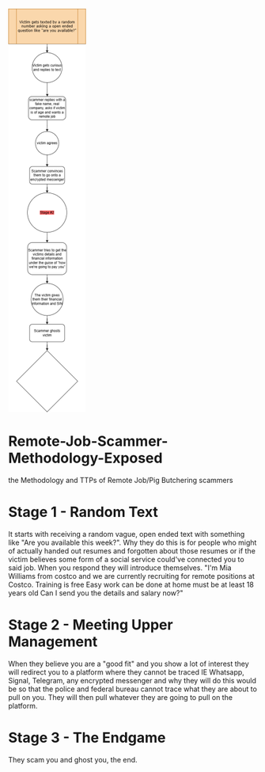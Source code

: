 ![alt text](https://github.com/CuckooManClock/Remote-Job-Scammer-Methodology-Exposed/blob/main/Bait_and_switch_scam.webp?raw=true)

# Remote-Job-Scammer-Methodology-Exposed
the Methodology and TTPs of Remote Job/Pig Butchering scammers

# Stage 1 - Random Text
It starts with receiving a random vague, open ended text with something like "Are you available this week?". Why they do this is for people who might of actually handed out resumes and forgotten about those resumes or if the victim believes some form of a social service could've connected you to said job. When you respond they will introduce themselves. "I'm Mia Williams from costco and we are currently recruiting for remote positions at Costco. Training is free Easy work can be done at home must be at least 18 years old Can I send you the details and salary now?"
# Stage 2 - Meeting Upper Management
When they believe you are a "good fit" and you show a lot of interest they will redirect you to a platform where they cannot be traced IE Whatsapp, Signal, Telegram, any encrypted messenger and why they will do this would be so that the police and federal bureau cannot trace what they are about to pull on you. They will then pull whatever they are going to pull on the platform.
# Stage 3 - The Endgame
They scam you and ghost you, the end.
